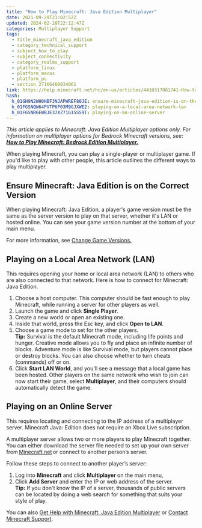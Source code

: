 ```yaml
---
title: "How to Play Minecraft: Java Edition Multiplayer"
date: 2021-09-29T21:02:52Z
updated: 2024-02-28T22:12:47Z
categories: Multiplayer Support
tags:
  - title_minecraft_java_edition
  - category_technical_support
  - subject_how_to_play
  - subject_connectivity
  - category_realms_support
  - platform_linux
  - platform_macos
  - platform_pc
  - section_27166460834061
link: https://help.minecraft.net/hc/en-us/articles/4410317081741-How-to-Play-Minecraft-Java-Edition-Multiplayer
hash:
  h_01GH9N2WH0HBF3NJAPWREF80JE: ensure-minecraft-java-edition-is-on-the-correct-version
  h_01FGSNQW64PVTP6P03M9GJXWE2: playing-on-a-local-area-network-lan
  h_01FGSNR6EWBJE37XZ71G15S59T: playing-on-an-online-server
---
```


*This article applies to Minecraft: Java Edition Multiplayer options only. For information on multiplayer options for Bedrock Minecraft versions, see: **[How to Play Minecraft: Bedrock Edition Multiplayer.](./How-to-Play-Minecraft-Bedrock-Edition-Multiplayer.md)***

When playing Minecraft, you can play a single-player or multiplayer game. If you'd like to play with other people, this article outlines the different ways to play multiplayer.

## Ensure Minecraft: Java Edition is on the Correct Version 

When playing Minecraft: Java Edition, a player's game version must be the same as the server version to play on that server, whether it's LAN or hosted online. You can see your game version number at the bottom of your main menu. 

For more information, see [Change Game Versions.](../Minecraft-Launcher-Support/How-to-Change-Game-Version-for-Minecraft-Java-Edition.md)

## Playing on a Local Area Network (LAN) 

This requires opening your home or local area network (LAN) to others who are also connected to that network. Here is how to connect for Minecraft: Java Edition.

1.  Choose a host computer. This computer should be fast enough to play Minecraft, while running a server for other players as well.
2.  Launch the game and click **Single Player**.
3.  Create a new world or open an existing one. 
4.  Inside that world, press the Esc key, and click **Open to LAN**. 
5.  Choose a game mode to set for the other players.  
    **Tip:** Survival is the default Minecraft mode, including life points and hunger. Creative mode allows you to fly and place an infinite number of blocks. Adventure mode is like Survival mode, but players cannot place or destroy blocks. You can also choose whether to turn cheats (commands) off or on.
6.  Click **Start LAN World**, and you'll see a message that a local game has been hosted. Other players on the same network who wish to join can now start their game, select **Multiplayer**, and their computers should automatically detect the game. 

## Playing on an Online Server 

This requires locating and connecting to the IP address of a multiplayer server. Minecraft Java: Edition does not require an Xbox Live subscription.

A multiplayer server allows two or more players to play Minecraft together. You can either download the server file needed to set up your own server from [Minecraft.net](https://minecraft.net/download/server) or connect to another person’s server.

Follow these steps to connect to another player’s server: 

1.  Log into **Minecraft** and click **Multiplayer** on the main menu,  
2.  Click **Add Server** and enter the IP or web address of the server.    
    **Tip:** If you don't know the IP of a server, thousands of public servers can be located by doing a web search for something that suits your style of play. 

You can also [Get Help with Minecraft: Java Edition Multiplayer](https://minecrafthelp.zendesk.com/hc/en-us/articles/24543695465357) or [Contact Minecraft Support](https://minecrafthelp.zendesk.com/hc/en-us/articles/19506833026829).
